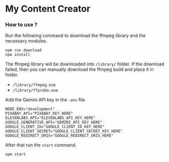 # My Content Creator

### How to use ?
Run the following command to download the ffmpeg library and the necessary modules.
```
npm run download
npm install
```

The ffmpeg library will be downloaded into `/library/` folder. If the download failed, then you can manually download the ffmpeg build and place it in folder.
+ `/library/ffmpeg.exe`
+ `/library/ffprobe.exe`

Add the Gemini API key in the `.env` file.
```
NODE_ENV="development"
PIXABAY_API="PIXABAY_KEY_HERE"
ELEVENLABS_API="ELEVENLABS_API_KEY_HERE"
GOOGLE_GENERATIVE_API="GEMINI_API_KEY_HERE"
GOOGLE_CLIENT_ID="GOOGLE_CLIENT_ID_KEY_HERE"
GOOGLE_CLIENT_SECRET="GOOGLE_CLIENT_SECRET_KEY_HERE"
GOOGLE_REDIRECT_URIS="GOOGLE_REDIRECT_URIS_HERE"
```

After that run the `start` command.
```
npm start
```